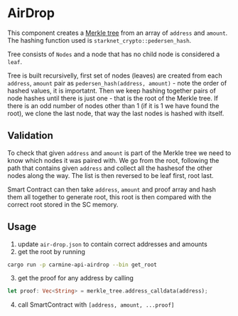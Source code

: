 # AirDrop

This component creates a [Merkle tree](https://en.wikipedia.org/wiki/Merkle_tree) from an array of `address` and `amount`. The hashing function used is `starknet_crypto::pedersen_hash`.

Tree consists of `Nodes` and a node that has no child node is considered a `leaf`.

Tree is built recursivelly, first set of nodes (leaves) are created from each `address`, `amount` pair as `pedersen_hash(address, amount)` - note the order of hashed values, it is importatnt. Then we keep hashing together pairs of node hashes until there is just one - that is the root of the Merkle tree. If there is an odd number of nodes other than 1 (if it is 1 we have found the root), we clone the last node, that way the last nodes is hashed with itself.

## Validation

To check that given `address` and `amount` is part of the Merkle tree we need to know which nodes it was paired with. We go from the root, following the path that contains given `address` and collect all the hashesof the other nodes along the way. The list is then reversed to be leaf first, root last.

Smart Contract can then take `address`, `amount` and proof array and hash them all together to generate root, this root is then compared with the correct root stored in the SC memory.

## Usage

1. update `air-drop.json` to contain correct addresses and amounts
2. get the root by running
```sh
cargo run -p carmine-api-airdrop --bin get_root
```
3. get the proof for any address by calling
```rust
let proof: Vec<String> = merkle_tree.address_calldata(address);
```
4. call SmartContract with `[address, amount, ...proof]`
